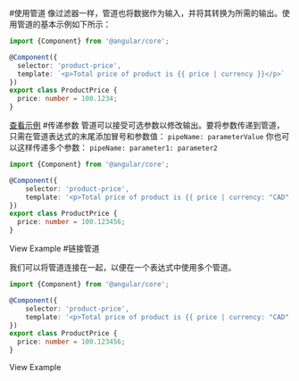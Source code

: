 #使用管道
像过滤器一样，管道也将数据作为输入，并将其转换为所需的输出。使用管道的基本示例如下所示：
```ts
import {Component} from '@angular/core';

@Component({
  selector: 'product-price',
  template: `<p>Total price of product is {{ price | currency }}</p>`
})
export class ProductPrice {
  price: number = 100.1234;
}
```
[查看示例](http://plnkr.co/edit/WH5RGHItodj1RHznlNHo?p=preview)
#传递参数
管道可以接受可选参数以修改输出。要将参数传递到管道，只需在管道表达式的末尾添加冒号和参数值：
```pipeName: parameterValue```
你也可以这样传递多个参数：
```pipeName: parameter1: parameter2```
```ts
import {Component} from '@angular/core';

@Component({
    selector: 'product-price',
    template: '<p>Total price of product is {{ price | currency: "CAD": true: "1.2-4" }}</p>'
})
export class ProductPrice {
  price: number = 100.123456;
}
```
View Example
#链接管道

我们可以将管道连接在一起，以便在一个表达式中使用多个管道。
```ts
import {Component} from '@angular/core';

@Component({
    selector: 'product-price',
    template: '<p>Total price of product is {{ price | currency: "CAD": true: "1.2-4" | lowercase }}</p>'
})
export class ProductPrice {
  price: number = 100.123456;
}
```
View Example